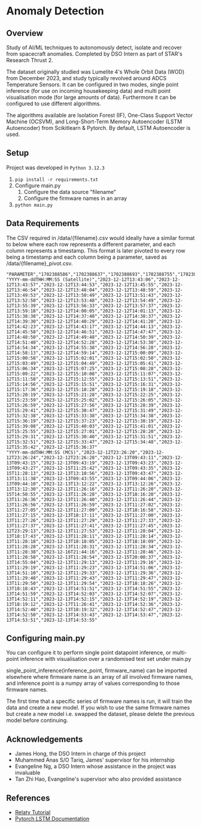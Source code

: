 # Anomaly Detection
## Overview
Study of AI/ML techniques to autonomously detect, isolate and recover from spacecraft anomalies. Completed by DSO Intern as part of STAR's Research Thrust 2.

The dataset originally studied was Lumelite 4's Whole Orbit Data (WOD) from December 2023, and study typically revolved around ADCS Temperature Sensors. It can be configured in two modes, single point inference (for use on incoming housekeeping data) and multi point visualisation mode (for large amounts of data). Furthermore it can be configured to use different algorithms. 

The algorithms available are Isolation Forest (IF), One-Class Support Vector Machine (OCSVM), and Long-Short-Term Memory Autoencoder (LSTM Autoencoder) from Scikitlearn & Pytorch. By default, LSTM Autoencoder is used.

## Setup
Project was developed in ```Python 3.12.3```
1. ```pip install -r requirements.txt```
2. Configure main.py
    1. Configure the data source "filename"
    2. Configure the firmware names in an array
3. ```python main.py```

## Data Requirements
The CSV required in /data/{filename}.csv would ideally have a similar format to below where each row represents a different parameter, and each column represents a timestamp. This format is later pivoted to every row being a timestamp and each column being a parameter, saved as /data/{filename}_pivot.csv. 
```
"PARAMETER","1702388586","1702388637","1702388693","1702388755","1702388814","1702388884","1702388939","1702388993","1702389049","1702389103","1702389170","1702389228","1702389289","1702389339","1702389393","1702389457","1702389558","1702389605","1702389673","1702395518","1702391868","1702391917","1702391970","1702392029","1702392080","1702392143","1702392197","1702392253","1702392358","1702392411","1702392467","1702392530","1702392588","1702392639","1702392700","1702392748","1702392810","1702392874","1702392938","1702392988","1702393093","1702393154","1702393209","1702393258","1702393321","1702393370","1702393429","1702393489","1702393541","1702393594","1702393645","1702393708","1702393762","1702393808","1702393867","1702393918","1702393975","1702394031","1702394096","1702394151","1702394191","1702394256","1702394308","1702394358","1702394419","1702394488","1702394545","1702394639","1702394702","1702394765","1702394819","1702394876","1702394919","1702394981","1702395047","1702395109","1702395158","1702395218","1702395278","1702395379","1702395443","1702395499","1702395548","1702395603","1702395661","1702394755","1702394821","1702394900","1702394971","1702395040","1702395111","1702395171","1702395227","1702395288","1702395342","1702395397"
"YYYY-mm-ddTHH:MM:SS (Satellite)","2023-12-12T13:43:06","2023-12-12T13:43:57","2023-12-12T13:44:53","2023-12-12T13:45:55","2023-12-12T13:46:54","2023-12-12T13:48:04","2023-12-12T13:48:59","2023-12-12T13:49:53","2023-12-12T13:50:49","2023-12-12T13:51:43","2023-12-12T13:52:50","2023-12-12T13:53:48","2023-12-12T13:54:49","2023-12-12T13:55:39","2023-12-12T13:56:33","2023-12-12T13:57:37","2023-12-12T13:59:18","2023-12-12T14:00:05","2023-12-12T14:01:13","2023-12-12T15:38:38","2023-12-12T14:37:48","2023-12-12T14:38:37","2023-12-12T14:39:30","2023-12-12T14:40:29","2023-12-12T14:41:20","2023-12-12T14:42:23","2023-12-12T14:43:17","2023-12-12T14:44:13","2023-12-12T14:45:58","2023-12-12T14:46:51","2023-12-12T14:47:47","2023-12-12T14:48:50","2023-12-12T14:49:48","2023-12-12T14:50:39","2023-12-12T14:51:40","2023-12-12T14:52:28","2023-12-12T14:53:30","2023-12-12T14:54:34","2023-12-12T14:55:38","2023-12-12T14:56:28","2023-12-12T14:58:13","2023-12-12T14:59:14","2023-12-12T15:00:09","2023-12-12T15:00:58","2023-12-12T15:02:01","2023-12-12T15:02:50","2023-12-12T15:03:49","2023-12-12T15:04:49","2023-12-12T15:05:41","2023-12-12T15:06:34","2023-12-12T15:07:25","2023-12-12T15:08:28","2023-12-12T15:09:22","2023-12-12T15:10:08","2023-12-12T15:11:07","2023-12-12T15:11:58","2023-12-12T15:12:55","2023-12-12T15:13:51","2023-12-12T15:14:56","2023-12-12T15:15:51","2023-12-12T15:16:31","2023-12-12T15:17:36","2023-12-12T15:18:28","2023-12-12T15:19:18","2023-12-12T15:20:19","2023-12-12T15:21:28","2023-12-12T15:22:25","2023-12-12T15:23:59","2023-12-12T15:25:02","2023-12-12T15:26:05","2023-12-12T15:26:59","2023-12-12T15:27:56","2023-12-12T15:28:39","2023-12-12T15:29:41","2023-12-12T15:30:47","2023-12-12T15:31:49","2023-12-12T15:32:38","2023-12-12T15:33:38","2023-12-12T15:34:38","2023-12-12T15:36:19","2023-12-12T15:37:23","2023-12-12T15:38:19","2023-12-12T15:39:08","2023-12-12T15:40:03","2023-12-12T15:41:01","2023-12-12T15:25:55","2023-12-12T15:27:01","2023-12-12T15:28:20","2023-12-12T15:29:31","2023-12-12T15:30:40","2023-12-12T15:31:51","2023-12-12T15:32:51","2023-12-12T15:33:47","2023-12-12T15:34:48","2023-12-12T15:35:42","2023-12-12T15:36:37"
"YYYY-mm-ddTHH:MM:SS (MCS)","2023-12-12T23:26:20","2023-12-12T23:26:24","2023-12-12T23:26:28","2023-12-13T09:43:11","2023-12-13T09:43:15","2023-12-13T09:43:19","2023-12-13T09:43:23","2023-12-13T09:43:27","2023-12-15T11:25:42","2023-12-13T09:43:35","2023-12-15T11:28:13","2023-12-13T13:10:56","2023-12-13T09:43:47","2023-12-13T13:11:38","2023-12-13T09:43:55","2023-12-13T09:44:06","2023-12-13T09:44:10","2023-12-13T13:12:22","2023-12-13T13:12:26","2023-12-13T13:12:30","2023-12-13T11:26:16","2023-12-13T11:26:20","2023-12-15T14:50:55","2023-12-13T11:26:28","2023-12-13T18:16:20","2023-12-13T11:26:36","2023-12-13T11:26:40","2023-12-13T11:26:44","2023-12-13T11:26:56","2023-12-13T11:26:59","2023-12-13T11:27:02","2023-12-13T11:27:05","2023-12-13T11:27:09","2023-12-13T18:16:58","2023-12-13T11:27:15","2023-12-13T18:17:11","2023-12-15T11:27:00","2023-12-13T11:27:26","2023-12-13T11:27:29","2023-12-13T11:27:33","2023-12-13T11:27:37","2023-12-13T11:27:41","2023-12-13T11:27:45","2023-12-12T23:29:13","2023-12-13T11:27:53","2023-12-13T11:28:04","2023-12-13T18:17:43","2023-12-13T11:28:11","2023-12-13T11:28:14","2023-12-13T11:28:18","2023-12-13T18:18:05","2023-12-13T18:18:09","2023-12-13T11:28:28","2023-12-13T11:28:31","2023-12-13T11:28:34","2023-12-13T11:28:38","2023-12-16T21:44:16","2023-12-13T11:28:46","2023-12-13T11:28:50","2023-12-13T11:28:54","2023-12-15T20:00:37","2023-12-13T14:55:04","2023-12-13T11:29:13","2023-12-13T11:29:16","2023-12-13T11:29:19","2023-12-13T11:29:23","2023-12-13T14:51:06","2023-12-13T14:51:10","2023-12-13T11:29:33","2023-12-13T11:29:36","2023-12-13T11:29:40","2023-12-13T11:29:43","2023-12-13T11:29:47","2023-12-13T11:29:50","2023-12-13T11:29:54","2023-12-13T18:18:26","2023-12-13T18:18:43","2023-12-13T14:51:51","2023-12-13T14:51:55","2023-12-13T14:51:59","2023-12-13T14:52:03","2023-12-13T14:52:07","2023-12-13T14:52:11","2023-12-13T14:52:15","2023-12-13T14:52:19","2023-12-13T18:19:12","2023-12-17T11:26:41","2023-12-13T14:52:36","2023-12-13T14:52:40","2023-12-13T18:19:32","2023-12-13T14:52:47","2023-12-13T14:52:50","2023-12-13T14:53:43","2023-12-13T14:53:47","2023-12-13T14:53:51","2023-12-13T14:53:55"
```

## Configuring main.py
You can configure it to perform single point datapoint inference, or multi-point inference with visualisation over a randomised test set under main.py

single_point_inference(inference_point, firmware_name) can be imported elsewhere where 
firmware name is an array of all involved firmware names, and inference point is a numpy array of values corresponding to those firmware names.

The first time that a specific series of firmware names is run, it will train the data and create a new model. If you wish to use the same firmware names but create a new model i.e. swapped the dataset, please delete the previous model before continuing.

## Acknowledgements 
- James Hong, the DSO Intern in charge of this project
- Muhammed Anas S/O Tariq, James' supervisor for his internship
- Evangeline Ng, a DSO Intern whose assistance in the project was invaluable
- Tan Zhi Hao, Evangeline's supervisor who also provided assistance
  
## References
- [Relaty Tutorial](https://www.relataly.com/multivariate-outlier-detection-using-isolation-forests-in-python-detecting-credit-card-fraud/4233/#google_vignette)
- [Pytorch LSTM Documentation](https://pytorch.org/docs/stable/generated/torch.nn.LSTM.html)